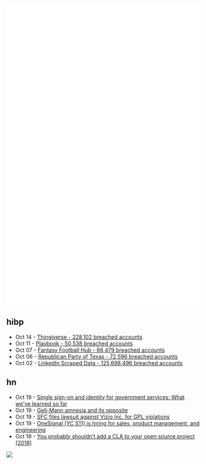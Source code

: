 ![Metrics](https://raw.githubusercontent.com/phixion/phixion/master/metrics.svg)

## hibp

<!--
for https://github.com/phixion/phixion/blob/main/.github/workflows/feeds.yml
-->
<!--START_SECTION:haveibeenpwnd-->
- Oct 14 - [Thingiverse - 228,102 breached accounts](https://haveibeenpwned.com/PwnedWebsites#Thingiverse)
- Oct 11 - [Playbook - 50,538 breached accounts](https://haveibeenpwned.com/PwnedWebsites#Playbook)
- Oct 07 - [Fantasy Football Hub - 66,479 breached accounts](https://haveibeenpwned.com/PwnedWebsites#FantasyFootballHub)
- Oct 06 - [Republican Party of Texas - 72,596 breached accounts](https://haveibeenpwned.com/PwnedWebsites#RepublicanPartyOfTexas)
- Oct 02 - [LinkedIn Scraped Data - 125,698,496 breached accounts](https://haveibeenpwned.com/PwnedWebsites#LinkedInScrape)
<!--END_SECTION:haveibeenpwnd-->

## hn

<!--
for https://github.com/phixion/phixion/blob/main/.github/workflows/feeds.yml
-->
<!--START_SECTION:hn-->
- Oct 19 - [Single sign-on and identity for government services: What we've learned so far](https://gds.blog.gov.uk/2021/10/19/single-sign-on-what-we-learned-during-our-identity-alpha/)
- Oct 19 - [Gell-Mann amnesia and its opposite](https://www.johndcook.com/blog/2021/01/18/gell-mann-amnesia/)
- Oct 19 - [SFC files lawsuit against Vizio Inc. for GPL violations](https://sfconservancy.org/copyleft-compliance/vizio.html?s=03)
- Oct 19 - [OneSignal (YC S11) is hiring for sales, product management, and engineering](https://onesignal.com/careers)
- Oct 19 - [You probably shouldn’t add a CLA to your open source project (2018)](https://ben.balter.com/2018/01/02/why-you-probably-shouldnt-add-a-cla-to-your-open-source-project/)
<!--END_SECTION:hn-->

<!--
for https://yhype.me
-->
![](https://hit.yhype.me/github/profile?user_id=13013670)
